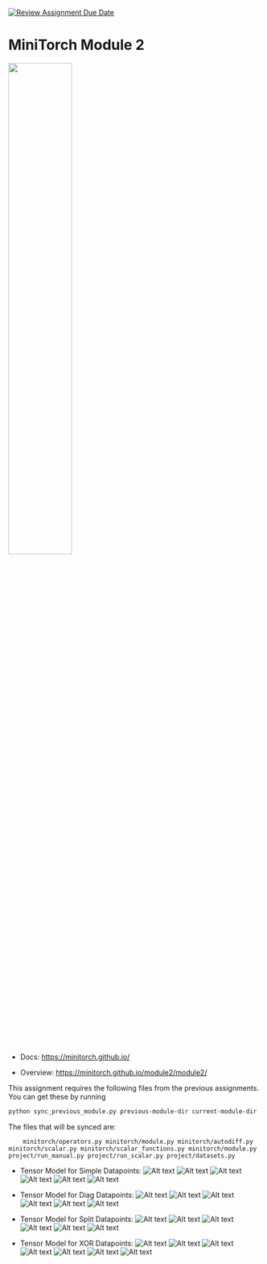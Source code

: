 [![Review Assignment Due Date](https://classroom.github.com/assets/deadline-readme-button-22041afd0340ce965d47ae6ef1cefeee28c7c493a6346c4f15d667ab976d596c.svg)](https://classroom.github.com/a/YFgwt0yY)
# MiniTorch Module 2

<img src="https://minitorch.github.io/minitorch.svg" width="50%">


* Docs: https://minitorch.github.io/

* Overview: https://minitorch.github.io/module2/module2/

This assignment requires the following files from the previous assignments. You can get these by running

```bash
python sync_previous_module.py previous-module-dir current-module-dir
```

The files that will be synced are:

        minitorch/operators.py minitorch/module.py minitorch/autodiff.py minitorch/scalar.py minitorch/scalar_functions.py minitorch/module.py project/run_manual.py project/run_scalar.py project/datasets.py

* Tensor Model for Simple Datapoints:
![Alt text](SimplePoints.png)
![Alt text](SimpleName.png)
![Alt text](SimpleParams.png)
![Alt text](SimpleDiag.png)
![Alt text](SimpleLoss.png)
![Alt text](SimpleLogs.png)


* Tensor Model for Diag Datapoints:
![Alt text](DiagPoints.png)
![Alt text](DiagName.png)
![Alt text](DiagParams.png)
![Alt text](DiagDiag.png)
![Alt text](DiagLoss.png)
![Alt text](DiagLogs.png)


* Tensor Model for Split Datapoints:
![Alt text](SplitPoints.png)
![Alt text](SplitName.png)
![Alt text](SplitParams.png)
![Alt text](SplitDiag.png)
![Alt text](SplitLoss.png)
![Alt text](SplitLogs.png)


* Tensor Model for XOR Datapoints:
![Alt text](XorPoints.png)
![Alt text](XorName.png)
![Alt text](XorParams.png)
![Alt text](XorDiag.png)
![Alt text](XorLoss.png)
![Alt text](XorLogsOne.png)
![Alt text](XorLogsTwo.png)